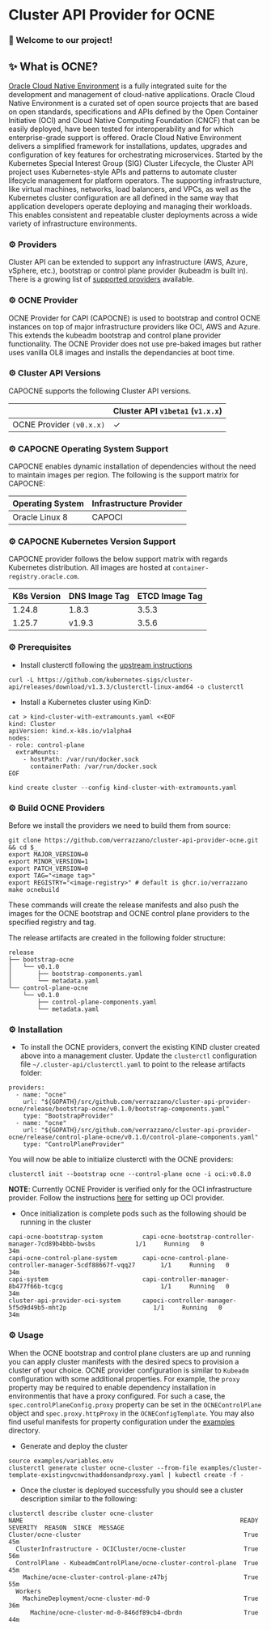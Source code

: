 
# Cluster API Provider for OCNE

### 👋 Welcome to our project! 

## ✨ What is OCNE?

[Oracle Cloud Native Environment](https://docs.oracle.com/en/operating-systems/olcne/) is a fully integrated suite for the development and management of cloud-native applications. Oracle Cloud Native Environment is a curated set of open source projects that are based on open standards, specifications and APIs defined by the Open Container Initiative (OCI) and Cloud Native Computing Foundation (CNCF) that can be easily deployed, have been tested for interoperability and for which enterprise-grade support is offered. Oracle Cloud Native Environment delivers a simplified framework for installations, updates, upgrades and configuration of key features for orchestrating microservices.
Started by the Kubernetes Special Interest Group (SIG) Cluster Lifecycle, the Cluster API project uses Kubernetes-style APIs and patterns to automate cluster lifecycle management for platform operators. The supporting infrastructure, like virtual machines, networks, load balancers, and VPCs, as well as the Kubernetes cluster configuration are all defined in the same way that application developers operate deploying and managing their workloads. This enables consistent and repeatable cluster deployments across a wide variety of infrastructure environments.

### ⚙️ Providers

Cluster API can be extended to support any infrastructure (AWS, Azure, vSphere, etc.), bootstrap or control plane provider (kubeadm is built in). There is a growing list of [supported providers](https://cluster-api.sigs.k8s.io/reference/providers.html) available.

### ⚙️ OCNE Provider

OCNE Provider for CAPI (CAPOCNE) is used to bootstrap and control OCNE instances on top of major infrastructure providers like OCI, AWS and Azure. This extends the kubeadm bootstrap and  control plane provider functionality.
The OCNE Provider does not use pre-baked images but rather uses vanilla OL8 images and installs the dependancies at boot time. 

### ⚙️ Cluster API Versions

CAPOCNE supports the following Cluster API versions.

|                          | Cluster API `v1beta1` (`v1.x.x`) |
|--------------------------|----------------------------------|
| OCNE Provider `(v0.x.x)` | ✓                                |


### ⚙️ CAPOCNE Operating System Support

CAPOCNE enables dynamic installation of dependencies without the need to maintain images per region. The following is the support matrix for CAPOCNE:

| Operating System | Infrastructure Provider |
|------------------|-------------------------|
| Oracle Linux 8   | CAPOCI                  |


### ⚙️ CAPOCNE Kubernetes Version Support

CAPOCNE provider follows the below support matrix with regards Kubernetes distribution. All images are hosted at `container-registry.oracle.com`. 


| K8s Version   | DNS Image Tag | ETCD Image Tag |
|---------------|---------------|----------------|
| 1.24.8        | 1.8.3         | 3.5.3          |
| 1.25.7        | v1.9.3        | 3.5.6          |


### ⚙️ Prerequisites

* Install clusterctl following the [upstream instructions](https://cluster-api.sigs.k8s.io/user/quick-start.html#install-clusterctl)
```
curl -L https://github.com/kubernetes-sigs/cluster-api/releases/download/v1.3.3/clusterctl-linux-amd64 -o clusterctl
```

* Install a Kubernetes cluster using KinD:
```
cat > kind-cluster-with-extramounts.yaml <<EOF
kind: Cluster
apiVersion: kind.x-k8s.io/v1alpha4
nodes:
- role: control-plane
  extraMounts:
    - hostPath: /var/run/docker.sock
      containerPath: /var/run/docker.sock
EOF

kind create cluster --config kind-cluster-with-extramounts.yaml
```

### ⚙️ Build OCNE Providers

Before we install the providers we need to build them from source: 

```shell
git clone https://github.com/verrazzano/cluster-api-provider-ocne.git && cd $_
export MAJOR_VERSION=0
export MINOR_VERSION=1
export PATCH_VERSION=0
export TAG="<image tag>"
export REGISTRY="<image-registry>" # default is ghcr.io/verrazzano
make ocnebuild
```

These commands will create the release manifests and also push the images for the OCNE bootstrap and OCNE control plane providers to the specified registry and tag. 

The release artifacts are created in the following folder structure: 

```shell
release
├── bootstrap-ocne
│   └── v0.1.0
│       ├── bootstrap-components.yaml
│       └── metadata.yaml
└── control-plane-ocne
    └── v0.1.0
        ├── control-plane-components.yaml
        └── metadata.yaml
```

### ⚙️ Installation

* To install the OCNE providers, convert the existing KIND cluster created above into a management cluster. Update the `clusterctl` configuration file `~/.cluster-api/clusterctl.yaml` to point to the release artifacts folder:

```shell
providers:
  - name: "ocne"
    url: "${GOPATH}/src/github.com/verrazzano/cluster-api-provider-ocne/release/bootstrap-ocne/v0.1.0/bootstrap-components.yaml"
    type: "BootstrapProvider"
  - name: "ocne"
    url: "${GOPATH}/src/github.com/verrazzano/cluster-api-provider-ocne/release/control-plane-ocne/v0.1.0/control-plane-components.yaml"
    type: "ControlPlaneProvider"
```

You will now be able to initialize clusterctl with the OCNE providers:

```
clusterctl init --bootstrap ocne --control-plane ocne -i oci:v0.8.0
```

**NOTE**: Currently OCNE Provider is verified only for the OCI infrastructure provider. Follow the instructions [here](https://oracle.github.io/cluster-api-provider-oci/gs/install-cluster-api.html) for setting up OCI provider.

* Once initialization is complete pods such as the following should be running in the cluster 
```shell
capi-ocne-bootstrap-system           capi-ocne-bootstrap-controller-manager-7cd89b4bbb-bwsbs           1/1     Running   0              34m
capi-ocne-control-plane-system       capi-ocne-control-plane-controller-manager-5cdf88667f-vqq27       1/1     Running   0              34m
capi-system                          capi-controller-manager-8b477f66b-tcgcg                           1/1     Running   0              34m
cluster-api-provider-oci-system      capoci-controller-manager-5f5d9d49b5-mht2p                        1/1     Running   0              34m
```

### ⚙️ Usage 

When the OCNE bootstrap and control plane clusters are up and running you can apply cluster manifests with the desired specs to provision a cluster of your choice.
OCNE provider configuration is similar to `Kubeadm` configuration with some additional properties.  For example, the `proxy` property may be required to enable dependency installation in environmentis that have a proxy configured. For such a case, the ```spec.controlPlaneConfig.proxy``` property can be set in the `OCNEControlPlane` object and `spec.proxy.httpProxy` in the `OCNEConfigTemplate`.
You may also find useful manifests for property configuration under the [examples](./examples/) directory.

* Generate and deploy the cluster
```shell
source examples/variables.env
clusterctl generate cluster ocne-cluster --from-file examples/cluster-template-existingvcnwithaddonsandproxy.yaml | kubectl create -f -
```

* Once the cluster is deployed successfully you should see a cluster description similar to the following:
```shell
clusterctl describe cluster ocne-cluster
NAME                                                            READY  SEVERITY  REASON  SINCE  MESSAGE
Cluster/ocne-cluster                                             True                     45m
  ClusterInfrastructure - OCICluster/ocne-cluster                True                     56m
  ControlPlane - KubeadmControlPlane/ocne-cluster-control-plane  True                     45m
    Machine/ocne-cluster-control-plane-z47bj                     True                     55m
  Workers
    MachineDeployment/ocne-cluster-md-0                          True                     36m
      Machine/ocne-cluster-md-0-846df89cb4-dbrdn                 True                     44m
```


